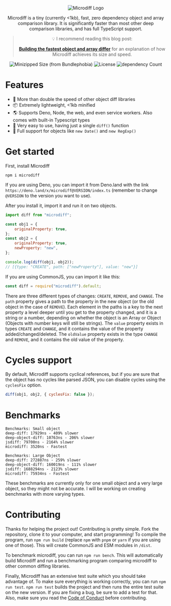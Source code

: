 <div align="center">

![Microdiff Logo](https://raw.githubusercontent.com/AsyncBanana/microdiff/master/Logo.svg)

Microdiff is a tiny (currently <1kb), fast, zero dependency object and array comparison library. It is significantly faster than most other deep comparison libraries, and has full TypeScript support.


> 💡 I recommend reading this blog post:
>
> **[Building the fastest object and array differ](https://byteofdev.com/posts/microdiff/)** for an explanation of how Microdiff achieves its size and speed.

![Minizipped Size (from Bundlephobia)](https://img.shields.io/bundlephobia/minzip/microdiff?style=flat-square) ![License](https://img.shields.io/npm/l/microdiff?style=flat-square) ![dependency Count](https://img.shields.io/badge/dependencies-0-green?style=flat-square)

</div>

# Features

- 🚀 More than double the speed of other object diff libraries
- 📦 Extremely lightweight, <1kb minified
- 🌎 Supports Deno, Node, the web, and even service workers. Also comes with built-in Typescript types
- 🔰 Very easy to use, having just a single `diff()` function
- 📅 Full support for objects like `new Date()` and `new RegExp()`

# Get started

First, install Microdiff

```
npm i microdiff
```

If you are using Deno, you can import it from Deno.land with the link `https://deno.land/x/microdiff@VERSION/index.ts` (remember to change `@VERSION` to the version you want to use).

After you install it, import it and run it on two objects.

```js
import diff from "microdiff";

const obj1 = {
	originalProperty: true,
};
const obj2 = {
	originalProperty: true,
	newProperty: "new",
};

console.log(diff(obj1, obj2));
// [{type: "CREATE", path: ["newProperty"], value: "new"}]
```

If you are using CommonJS, you can import it like this:

```js
const diff = require("microdiff").default;
```

There are three different types of changes: `CREATE`, `REMOVE`, and `CHANGE`.
The `path` property gives a path to the property in the new object (or the old object in the case of `REMOVE`).
Each element in the paths is a key to the next property a level deeper until you get to the property changed, and it is a string or a number, depending on whether the object is an Array or Object (Objects with number keys will still be strings).
The `value` property exists in types `CREATE` and `CHANGE`, and it contains the value of the property added/changed/deleted.
The `oldValue` property exists in the type `CHANGE` and `REMOVE`, and it contains the old value of the property.

# Cycles support

By default, Microdiff supports cyclical references, but if you are sure that the object has no cycles like parsed JSON, you can disable cycles using the `cyclesFix` option.

```js
diff(obj1, obj2, { cyclesFix: false });
```

# Benchmarks

```
Benchmarks: Small object
deep-diff: 17929ns - 409% slower
deep-object-diff: 10763ns - 206% slower
jsdiff: 79700ns - 2164% slower
microdiff: 3520ns - Fastest

Benchmarks: Large Object
deep-diff: 272887ns - 259% slower
deep-object-diff: 160019ns - 111% slower
jsdiff: 1688294ns - 2123% slower
microdiff: 75934ns - Fastest
```

These benchmarks are currently only for one small object and a very large object, so they might not be accurate. I will be working on creating benchmarks with more varying types.

# Contributing
				 
Thanks for helping the project out! Contributing is pretty simple. Fork the repository, clone it to your computer, and start programming! To compile the program, run `npm run build` (replace `npm` with `pnpm` or `yarn` if you are using one of those). This will create CommonJS and ESM modules in `/dist`. 

To benchmark microdiff, you can run `npm run bench`. This will automatically build Microdiff and run a benchmarking program comparing microdiff to other common diffing libraries. 

Finally, Microdiff has an extensive test suite which you should take advantage of. To make sure everything is working correctly, you can run `npm run test`. `npm run test` builds the project and then runs the entire test suite on the new version. If you are fixing a bug, be sure to add a test for that.
Also, make sure you read the [Code of Conduct](https://github.com/AsyncBanana/microdiff/blob/master/CODE_OF_CONDUCT.md) before contributing.

